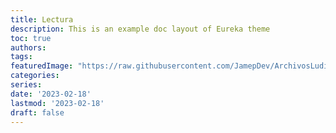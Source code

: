 ```yaml
---
title: Lectura
description: This is an example doc layout of Eureka theme
toc: true
authors:
tags:
featuredImage: "https://raw.githubusercontent.com/JamepDev/ArchivosLudicos/main/images/biblioteca.jpg"
categories:
series:
date: '2023-02-18'
lastmod: '2023-02-18'
draft: false
---
```

